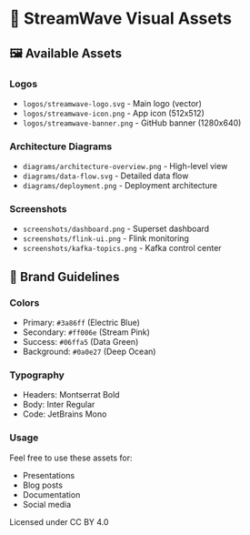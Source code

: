 # 🎨 StreamWave Visual Assets

## 🖼️ Available Assets

### Logos
- `logos/streamwave-logo.svg` - Main logo (vector)
- `logos/streamwave-icon.png` - App icon (512x512)
- `logos/streamwave-banner.png` - GitHub banner (1280x640)

### Architecture Diagrams
- `diagrams/architecture-overview.png` - High-level view
- `diagrams/data-flow.svg` - Detailed data flow
- `diagrams/deployment.png` - Deployment architecture

### Screenshots
- `screenshots/dashboard.png` - Superset dashboard
- `screenshots/flink-ui.png` - Flink monitoring
- `screenshots/kafka-topics.png` - Kafka control center

## 🎨 Brand Guidelines

### Colors
- Primary: `#3a86ff` (Electric Blue)
- Secondary: `#ff006e` (Stream Pink)
- Success: `#06ffa5` (Data Green)
- Background: `#0a0e27` (Deep Ocean)

### Typography
- Headers: Montserrat Bold
- Body: Inter Regular
- Code: JetBrains Mono

### Usage
Feel free to use these assets for:
- Presentations
- Blog posts  
- Documentation
- Social media

Licensed under CC BY 4.0
